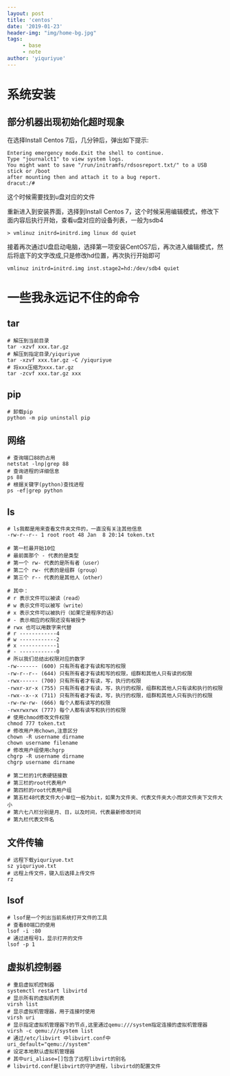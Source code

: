 ```yaml
---
layout: post
title: 'centos'
date: '2019-01-23'
header-img: "img/home-bg.jpg"
tags:
     - base
     - note
author: 'yiquriyue'
---
```


# 系统安装
## 部分机器出现初始化超时现象
在选择Install Centos 7后，几分钟后，弹出如下提示:
```
Entering emergency mode.Exit the shell to continue.
Type "journalct1" to view system logs.
You might want to save "/run/initramfs/rdsosreport.txt/" to a USB stick or /boot
after mounting then and attach it to a bug report.
dracut:/#
```
这个时候需要找到u盘对应的文件

重新进入到安装界面，选择到Install Centos 7，这个时候采用编辑模式，修改下面内容后执行开始，查看u盘对应的设备列表，一般为sdb4

```
> vmlinuz initrd=initrd.img linux dd quiet
```

接着再次通过U盘启动电脑，选择第一项安装CentOS7后，再次进入编辑模式，然后将底下的文字改成,只是修改hd位置，再次执行开始即可
```
vmlinuz initrd=initrd.img inst.stage2=hd:/dev/sdb4 quiet
```
# 一些我永远记不住的命令

## tar

```shell
# 解压到当前目录
tar -xzvf xxx.tar.gz
# 解压到指定目录/yiquriyue
tar -xzvf xxx.tar.gz -C /yiquriyue
# 将xxx压缩为xxx.tar.gz
tar -zcvf xxx.tar.gz xxx
```
## pip
```shell
# 卸载pip
python -m pip uninstall pip
```
## 网络
```shell
# 查询端口88的占用
netstat -lnp|grep 88
# 查询进程的详细信息
ps 88
# 根据关键字(python)查找进程
ps -ef|grep python
```
## ls	
```shell
# ls我都是用来查看文件夹文件的，一直没有关注其他信息
-rw-r--r-- 1 root root 48 Jan  8 20:14 token.txt

# 第一栏最开始10位	
# 最前面那个 - 代表的是类型
# 第一个 rw- 代表的是所有者（user）
# 第二个 rw- 代表的是组群（group）
# 第三个 r-- 代表的是其他人（other）

# 其中：　　
# r 表示文件可以被读（read）
# w 表示文件可以被写（write）
# x 表示文件可以被执行（如果它是程序的话）
# - 表示相应的权限还没有被授予
# rwx 也可以用数字来代替
# r ------------4
# w ------------2
# x ------------1
# - ------------0
# 所以我们总结出权限对应的数字
-rw------- (600) 只有所有者才有读和写的权限
-rw-r--r-- (644) 只有所有者才有读和写的权限，组群和其他人只有读的权限
-rwx------ (700) 只有所有者才有读，写，执行的权限
-rwxr-xr-x (755) 只有所有者才有读，写，执行的权限，组群和其他人只有读和执行的权限
-rwx--x--x (711) 只有所有者才有读，写，执行的权限，组群和其他人只有执行的权限
-rw-rw-rw- (666) 每个人都有读写的权限
-rwxrwxrwx (777) 每个人都有读写和执行的权限
# 使用chmod修改文件权限
chmod 777 token.txt
# 修改用户用chown,注意区分
chown -R username dirname
chown username filename
# 修改用户组使用chgrp
chgrp -R username dirname
chgrp username dirname

# 第二栏的1代表硬链接数
# 第三栏的root代表用户
# 第四栏的root代表用户组
# 第五栏48代表文件大小单位一般为bit，如果为文件夹、代表文件夹大小而非文件夹下文件大小
# 第六七八栏分别是月、日，以及时间，代表最新修改时间
# 第九栏代表文件名
```
## 文件传输
```shell
# 远程下载yiquriyue.txt
sz yiquriyue.txt
# 远程上传文件，键入后选择上传文件
rz
```
## lsof
```shell
# lsof是一个列出当前系统打开文件的工具
# 查看80端口的使用
lsof -i :80
# 通过进程号1，显示打开的文件
lsof -p 1
```
## 虚拟机控制器
```shell
# 重启虚拟机控制器
systemctl restart libvirtd
# 显示所有的虚拟机列表
virsh list
# 显示虚拟机管理器，用于连接时使用
virsh uri
# 显示指定虚拟机管理器下的节点,这里通过qemu:///system指定连接的虚拟机管理器
virsh -c qemu:///system list
# 通过/etc/libvirt 中libvirt.conf中
uri_default="qemu://system"
# 设定本地默认虚拟机管理器
# 其中uri_aliase=[]包含了远程libvirt的别名
# libvirtd.conf是libvirt的守护进程，libvirtd的配置文件
```